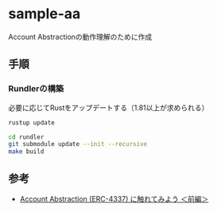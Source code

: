 # sample-aa

Account Abstractionの動作理解のために作成

## 手順

### Rundlerの構築

必要に応じてRustをアップデートする（1.81以上が求められる）

```bash
rustup update
```

```bash
cd rundler
git submodule update --init --recursive
make build 
```

## 参考

* [Account Abstraction (ERC-4337) に触れてみよう ＜前編＞](https://gaiax-blockchain.com/erc4337-handson-1)